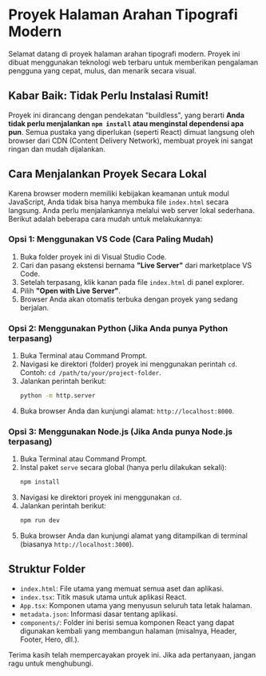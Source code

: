 # Proyek Halaman Arahan Tipografi Modern

Selamat datang di proyek halaman arahan tipografi modern. Proyek ini dibuat menggunakan teknologi web terbaru untuk memberikan pengalaman pengguna yang cepat, mulus, dan menarik secara visual.

## Kabar Baik: Tidak Perlu Instalasi Rumit!

Proyek ini dirancang dengan pendekatan "buildless", yang berarti **Anda tidak perlu menjalankan `npm install` atau menginstal dependensi apa pun**. Semua pustaka yang diperlukan (seperti React) dimuat langsung oleh browser dari CDN (Content Delivery Network), membuat proyek ini sangat ringan dan mudah dijalankan.

## Cara Menjalankan Proyek Secara Lokal

Karena browser modern memiliki kebijakan keamanan untuk modul JavaScript, Anda tidak bisa hanya membuka file `index.html` secara langsung. Anda perlu menjalankannya melalui web server lokal sederhana. Berikut adalah beberapa cara mudah untuk melakukannya:

### Opsi 1: Menggunakan VS Code (Cara Paling Mudah)

1.  Buka folder proyek ini di Visual Studio Code.
2.  Cari dan pasang ekstensi bernama **"Live Server"** dari marketplace VS Code.
3.  Setelah terpasang, klik kanan pada file `index.html` di panel explorer.
4.  Pilih **"Open with Live Server"**.
5.  Browser Anda akan otomatis terbuka dengan proyek yang sedang berjalan.

### Opsi 2: Menggunakan Python (Jika Anda punya Python terpasang)

1.  Buka Terminal atau Command Prompt.
2.  Navigasi ke direktori (folder) proyek ini menggunakan perintah `cd`. Contoh: `cd /path/to/your/project-folder`.
3.  Jalankan perintah berikut:
    ```bash
    python -m http.server
    ```
4.  Buka browser Anda dan kunjungi alamat: `http://localhost:8000`.

### Opsi 3: Menggunakan Node.js (Jika Anda punya Node.js terpasang)

1.  Buka Terminal atau Command Prompt.
2.  Instal paket `serve` secara global (hanya perlu dilakukan sekali):
    ```bash
    npm install
    ```
3.  Navigasi ke direktori proyek ini menggunakan `cd`.
4.  Jalankan perintah berikut:
    ```bash
    npm run dev
    ```
5.  Buka browser Anda dan kunjungi alamat yang ditampilkan di terminal (biasanya `http://localhost:3000`).

## Struktur Folder

-   `index.html`: File utama yang memuat semua aset dan aplikasi.
-   `index.tsx`: Titik masuk utama untuk aplikasi React.
-   `App.tsx`: Komponen utama yang menyusun seluruh tata letak halaman.
-   `metadata.json`: Informasi dasar tentang aplikasi.
-   `components/`: Folder ini berisi semua komponen React yang dapat digunakan kembali yang membangun halaman (misalnya, Header, Footer, Hero, dll.).

Terima kasih telah mempercayakan proyek ini. Jika ada pertanyaan, jangan ragu untuk menghubungi.

